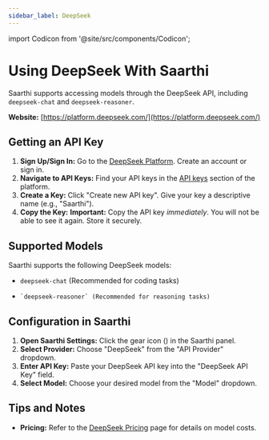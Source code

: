 ```yaml
---
sidebar_label: DeepSeek
---
```

import Codicon from '@site/src/components/Codicon';


# Using DeepSeek With Saarthi

Saarthi supports accessing models through the DeepSeek API, including `deepseek-chat` and `deepseek-reasoner`.

**Website:** [https://platform.deepseek.com/](https://platform.deepseek.com/)

## Getting an API Key

1.  **Sign Up/Sign In:** Go to the [DeepSeek Platform](https://platform.deepseek.com/). Create an account or sign in.
2.  **Navigate to API Keys:** Find your API keys in the [API keys](https://platform.deepseek.com/api_keys) section of the platform.
3.  **Create a Key:** Click "Create new API key".  Give your key a descriptive name (e.g., "Saarthi").
4.  **Copy the Key:**  **Important:** Copy the API key *immediately*.  You will not be able to see it again.  Store it securely.

## Supported Models

Saarthi supports the following DeepSeek models:

*   `deepseek-chat` (Recommended for coding tasks)
*	  `deepseek-reasoner` (Recommended for reasoning tasks)

## Configuration in Saarthi

1.  **Open Saarthi Settings:** Click the gear icon (<Codicon name="gear" />) in the Saarthi panel.
2.  **Select Provider:** Choose "DeepSeek" from the "API Provider" dropdown.
3.  **Enter API Key:** Paste your DeepSeek API key into the "DeepSeek API Key" field.
4.  **Select Model:** Choose your desired model from the "Model" dropdown.

## Tips and Notes
*   **Pricing:** Refer to the [DeepSeek Pricing](https://api-docs.deepseek.com/quick_start/pricing/) page for details on model costs.
